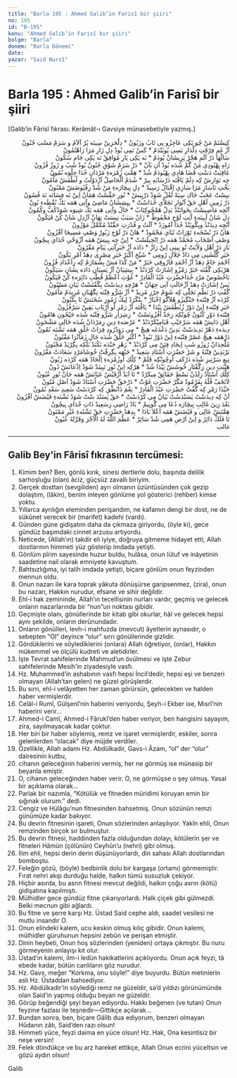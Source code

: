 ```yaml
---
title: "Barla 195 : Ahmed Galib’in Farisî bir şiiri"
no: 195
id: "B-195"
konu: "Ahmed Galib’in Farisî bir şiiri"
bolge: "Barla"
donem: "Barla Dönemi"
date: 
yazar: "Said Nursî"
---
```


# Barla 195 : Ahmed Galib’in Farisî bir şiiri

<p class="takdim">[Galib’in Fârisî fıkrası. Kerâmât-ı Gavsiye münasebetiyle yazmış.]</p>

<p class="arabic" dir="rtl">
كِيسْتَمْ مَنْ چُو يَكِى عَاجِزُو بِى تَابُ وزَبُونْ * دِلْحَزِينْ سِينَه پُرْ آلاَمُ و سَرَمْ مَسْتِ جُنُونْ
<br>
اَزْ غَمِ فِرْقَتِ دِلْدَارِ بَسِى پُويَنْدَمْ * كَسْ نَمِى بُودْ دِلِ زَارِ مَرَا رَاهْنُمُونْ
<br>
سَالْهَا دَرْ اَلَمِ هَجْرْ پَرِيشَانْ بُودَمْ * نَه يَكِى يَارِ مُوَافِقْ نَه يَكِى جَامِ سُكُونْ
<br>
رَاهِ بِهْبُودِىِ مَنْ گُمْ شُدَه بُودْ آنِ بَآنْ * دَرْ سَرَمْ شَوْقِ جُنُونْ بُودْ شَبُ و رُوزْ فُزُونْ
<br>
عَاقِبَتْ دَسْتِ قَضَا هَادِىِ بِهْبُودَمْ شُدْ * هِمَّتِ زُمْرَهءِ مَرْدَانِ خُدَا جِلْوَه نُمُونْ
<br>
چِه نَوَازِشْ كِه دِلَمْ يَافْتَه دَرْسَايَهِ پِيرْ * شُدَمْ اَلْحَاصِلْ اَزْدَوْلَتُ و لُطْفَشْ مَأْمُونْ
<br>
بَخْتِ نَاسَازِ مَرَا سَازِىِ اِقْبَالْ رَسِيدْ * دِلِ بِيچَارَهءِ مَنْ شُدْ زِفُيُوضَشْ مَمْنُونْ
<br>
نيِسْتْ عَجَبْ خَاكِ سِيَهْ لَعْلْ شَوَدْ دَرْپِيشْ * نُورِ حَقَّسْتْ هَمَانْ اِينْ نَه فِسَانَه نَهَ فُسُونْ
<br>
دَرْ زَمِينِ اَهْلِ حَقْ اَنْوَارِ تَجَلاَّىِ خُدَاسْتْ * پيِشِشَانْ مَاضِىُ وآتِى هَمَه يَكْ نُقْطَهءِ نُونْ
<br>
آنْچِه مَاضِيسْتْ بِخَوانَنْدْ بَدِلْ هَمْچُوكِتَابْ * حَالُ وَآتِى هَمَه يَكْ شِيوَه شَوَدْكُفُّ وكُمُونْ
<br>
دِلِ شَانْ آيِينَهءِ آيَتِ لَوْحِ مَحْفَوظْ * زَانْ سَبَبْ نِيسَتْ نِهَانْ اَزْدِلِ شَانْ كُنْ فَيَكُونْ
<br>
آنْچِه دِيدَنْدُ وبِگُويَنْدْ خُدَا آمُوزَدْ * آلَتُ و قُدْرَتِ حَقَّنْدْ مُكَمَّلْ مَوْزُونْ
<br>
هَانْ دَرْ نُسْخَهءِ تَوْرَاتْ ثَنَاىِ مَحْمُودْ * هَانْ دَرْ لَوْحِ زَبُورْ وَصْفِ مَسِيحَا آفْزُونْ
<br>
وَصْفِ اَصْحَابِ مُحَمَّدْ هَمَه دَرْ اِنْجِيلَسْتْ * اِينْ چِه بِينِشْ هَمَه اَزْوَحْىِ خُدَاىِ بِيچُونْ
<br>
بَازِ دَرْ اَهْلِ وَلاَيَتْ تُو بِينِى اِينْ رَازْ * دَادَه اَزْ خَبَرِآتِى پَيَامِ مَقْرُونْ
<br>
خَبَرِ گُلْشَنِى مِى دَادْ جَلاَلِ رُومِى * شَيْخِ اَكْبَرْ خَبَرِ مِصْرِى دِهَدْ اَمْرِ بَكُونْ
<br>
اَحْمَدِ جَامْ دِهَدْ اَزْ اَحْمَدِ فَارُوقِى خَبَرْ * مَنْ كُدَا مَشْ بِشُمَارَمْ كِه زِاَعْدَادِ فُزُونْ
<br>
هَرْيَكِى گُفْتَه خَبَرْ رَمْزُو اِشَارَتْ كَرْدَنْدْ * پِيشِيَانْ اََزْ پَسِيَانِ دَادَه نِشَانِ سَيَكُونْ
<br>
بَاخُصُوصْ مَرْدِ خُدَاحَضْرَتِ عَبْدُ الْقَادِرْ * غَوْثِ اَعْظَمْ قُطْبِ دَائِرَهءِ كُنْ فَيَكُونْ
<br>
بَسْ اِشَارَتْ دِهَدْ اَزْحَالَتِ آتِى جِهَانْ * هَرْچهِ دِيدَسْتْ بِگُفْتَسْتْ بَيَانِ مَسْنُونْ
<br>
گُفْتِ دَرْ نَظْمِ تَجَلّٰى كِه شَوَمْ حِرْزِ مُرِيدْ * اَزْ شَرُّو فِتْنَه نِگَهْبَانِ مُرِيدَمْ مَأْمُونْ
<br>
كَرْدَه اَزْ فِتْنَهءِ جَنْگِيزُو هُلاَگُو اِخْبَارْ * بِنْگَرَدْ لِيكْ رُمُوزِ سُخَنَشْ تَا بِكُنُونْ
<br>
خَبَرِ فِتْنَهءِ اِينْ دَوْرْ زُنُطْقَشْ پَيْدَا * يَافْتَه اَزْ رَمْزِ اُو اَرْبَابِ يَقِينْ سَرْفُزُونْ
<br>
فِتْنَهءِ دَوْرِ كُنُونْ چُونْكِه زِحَدْ اَفُزُونَسْتْ * زِشِرَارِ شَرُّو فِتْنَه شُدَه جَيْحُونِ هَامُونْ
<br>
اَهْلِ دَانِشْ هَمَه سَرْجَيْبِ قَبَامِيْكَرْدَنْدْ * عَرْصَهءِ دِينِ زِمَرْدَانْ شُدَه خَالِى مَشْحَونْ
<br>
دِيدَهءِ دَهْرْ نَدِيدَسْتْ بَدِينْ دَغْدَغَه هِيچْ * مِى رَوَدْرُودِ فِرَاتْ خَلْقِ هَمَه تَشْنَه نُمُونْ
<br>
دَرْهَمَه هِيچْ عَصْرْ فِتْنَهءِ اِينْ دَوْرْ نَبُودْ * اَكْثَرِ خَلْقْ شُدَه حَالِ زَمَانْرَا مَفْتُونْ
<br>
مُلْحِدَانْ رُوزُو شَبِ اِيجَادِ فِتَنْ مِى كَرْدَنْدْ * زَهْرِ خَنْدَه نَكُنَدْ بَلْكِه بِگِرْيَدْ مَجْنُونْ
<br>
بَرْبَدِينْ فِتْنَهُ و شَرْ حَضْرَتِ اُسْتَادِ سَعِيدْ * جَبْهَه بِگِرِفْتْ خُوشَامَرْدِ سَعَادَتْ مَقْرُونْ
<br>
تِيغِ سَرْتِيزِ شُدَه دَرْكَفِ اُوچُونْكِه قَلَمْ * كِلْكِ اُوزُمْرَهءِ اِلْحَادْ هَمَه كَرْدَه زَبُونْ
<br>
هَيْبَتِ دِينِ زِگُفْتَارِ خُوشَشْ پَيْدَا شُدْ * هَرْكِه اِينْ نُورِ نَبِينَدْ شَوَدْ اِذْعَانَشْ دُونْ
<br>
كِلْكِ اُسْتَادْ زِلَدُنْ بَسْطِ حَقَائِقْ مِيكَرْدْ * تَا اَبَدْ اَزْفَيْضْ عَيَانَشْ هَمَه جَانْ نُورِ عُيُونْ
<br>
لاَتَخَفْ قُلْهُ بِفَرْمُودْ مَگَرْ حَضْرَتِ غَوْثْ * دَرْحَقِّ حَضْرَتِ اُسْتَادْ شَوَدْ اَصْلِ مُتُونْ
<br>
حَبَّذَا رَمْزِ كِه گُفْتْ حَضْرَتِ عَبْدُ الْقَادِرْ * نِعْمَ ذَانُطْقِ كِه كَرْدَسْتْ سَعِيدِ سَعْدِ نُمُونْ
<br>
آنْ كِه دِيدَسْتْ پَسَنْدَسْتْ بَيَانْ مِى كَرْدَسْتْ * حَقْ پَسَنْدَ سْتْ شَوَدْ تَشْنَهءِ فَيْضَشْ اَفْزُونْ
<br>
بَعْدَ زِينَ غَالِبِ بِيچَارَه دُعَا مِى گُويِيمْ * بَادْ رَاضِى زِسَعِيدْ ذَاتِ خُدَاىِ بِيچُونْ
<br>
هِمَّتَشْ عَالِى و فَيْضَشْ هَمَه اَعْلاَ بَادَا * بِدِهَدْ حَضْرَتِ حَقْ نَشْئَهءِ غَيْرِ مَمْنَونْ
<br>
تَا فَلَكْ دَائِرُ و اِينْ اَرْضِ هَمِى شُدْ سَائِرْ * عَظَّمَ اللّٰهُ لَهُ الْاَجْرَ وَقَرَّتْهُ عُيُونْ
<br>
غالب
</p>

***

## Galib Bey'in Fârisî fıkrasının tercümesi:

1. Kimim ben? Ben, gönlü kırık, sinesi dertlerle dolu, başında delilik sarhoşluğu (olan) âciz, güçsüz zavallı biriyim.
2. Gerçek dosttan (sevgiliden) ayrı olmanın üzüntüsünden çok gezip dolaştım, (lâkin), benim inleyen gönlüme yol gösterici (rehber) kimse yoktu.
3. Yıllarca ayrılığın eleminden perişandım, ne kafamın dengi bir dost, ne de sükûnet verecek bir (marifet) kadehi (vardı).
4. Günden güne gidişatım daha da çıkmaza giriyordu, (öyle ki), gece gündüz başımdaki cinnet arzusu artıyordu.
5. Neticede, (Allah’ın) takdir eli iyiye, doğruya gitmeme hidayet etti, Allah dostlarının himmeti yüz gösterip imdada yetişti.
6. Gönlüm pîrim sayesinde huzur buldu, hulâsa, onun lütuf ve inâyetinin saadetine nail olarak emniyete kavuştum.
7. Bahtsızlığıma, iyi talih imdada yetişti, biçare gönlüm onun feyzinden mennun oldu.
8. Onun nazarı ile kara toprak yâkuta dönüşürse garipsenmez, (zira), onun bu nazarı, Hakkın nurudur, efsane ve sihir değildir.
9. Ehl-i hak zemininde, Allah’ın tecellisinin nurları vardır, geçmiş ve gelecek onların nazarlarında bir “nun”un noktası gibidir.
10. Geçmişte olanı, gönüllerinde bir kitab gibi okurlar, hâl ve gelecek hepsi aynı şekilde, onların derûnundadır.
11. Onların gönülleri, levh-i mahfuzda (mevcut) âyetlerin aynasıdır, o sebepten “Ol” deyince “olur” sırrı gönüllerinde gizlidir.
12. Gördüklerini ve söylediklerini (onlara) Allah öğretiyor, (onlar), Hakkın mükemmel ve ölçülü kudreti ve aletidirler.
13. İşte Tevrat sahifelerinde Mahmud’un övülmesi ve işte Zebur sahifelerinde Mesih’in ziyadesiyle vasfı.
14. Hz. Muhammed’in ashabının vasfı hepsi İncil’dedir, hepsi eşi ve benzeri olmayan (Allah’tan gelen) ne güzel görüşlerdir.
15. Bu sırrı, ehl-i velâyetten her zaman görürsün, gelecekten ve halden haber vermişlerdir.
16. Celâl-i Rumî, Gülşenî’nin haberini veriyordu, Şeyh-i Ekber ise, Mısrî’nin haberini verir...
17. Ahmed-i Camî, Ahmed-i Fârukî’den haber veriyor, ben hangisini sayayım, zira, sayılmayacak kadar çoktur.
18. Her biri bir haber söylemiş, remz ve işaret vermişlerdir, eskiler, sonra gelenlerden “olacak” diye müjde verdiler.
19. Özellikle, Allah adamı Hz. Abdülkadir, Gavs-i Âzam, “ol” der “olur” dairesinin kutbu, 
20. cihanın geleceğinin haberini vermiş, her ne görmüş ise münasip bir beyanla emiştir.
21. O, cihanın geleceğinden haber verir. O, ne görmüşse o şey olmuş. Yasal bir açıklama olarak…
22. Parlak bir nazımla, “Kötülük ve fitneden müridimi koruyan emin bir sığınak olurum.” dedi.
23. Cengiz ve Hülâgu’nun fitnesinden bahsetmiş. Onun sözünün remzi günümüze kadar bakıyor.
24. Bu devrin fitnesinin işareti, Onun sözlerinden anlaşılıyor. Yakîn ehli, Onun remzinden birçok sır bulmuştur.
25. Bu devrin fitnesi, haddinden fazla olduğundan dolayı, kötülerin şer ve fitneleri Hâmûn (çölünün) Ceyhûn’u (nehri) gibi olmuş.
26. İlim ehli, hepsi derin derin düşünüyorlardı, din sahası Allah dostlarından bomboştu.
27. Feleğin gözü, (böyle) bedbinlik dolu bir kargaşa (ortamı) görmemiştir. Fırat nehri akıp durduğu halde, halkın tümü susuzluk çekiyor.
28. Hiçbir asırda, bu asrın fitnesi mevcut değildi, halkın çoğu asrın (kötü) gidişatına kapılmıştı.
29. Mülhidler gece gündüz fitne çıkarıyorlardı. Halk çiçek gibi gülmezdi. Belki mecnun gibi ağlardı.
30. Bu fitne ve şerre karşı Hz. Üstad Said cephe aldı, saadet vesilesi ne mutlu insandır O.
31. Onun elindeki kalem, ucu keskin olmuş kılıç gibidir. Onun kalemi, mülhidler güruhunun hepsini zebûn ve perişan etmiştir.
32. Dinin heybeti, Onun hoş sözlerinden (yeniden) ortaya çıkmıştır. Bu nuru görmeyenin anlayışı kıt olur.
33. Üstad’ın kalemi, ilm-i ledün hakikatlerini açıklıyordu. Onun açık feyzi, tâ ebede kadar, bütün canlıların göz nurudur.
34. Hz. Gavs, meğer “Korkma, onu söyle!” diye buyurdu. Bütün metinlerin aslı Hz. Üstaddan bahsediyor.
35. Hz. Abdülkadir’in söylediği remz ne güzeldir, sa’d yıldızı görünümünde olan Said’in yapmış olduğu beyan ne güzeldir.
36. Görüp beğendiği şeyi beyan ediyordu. Hakkı beğenen (ve tutan) Onun feyzine fazlası ile teşnedir—Gittikçe açılarak…
37. Bundan sonra, ben, biçare Gâlib dua ediyorum, benzeri olmayan Hûdanın zâtı, Said’den razı olsun!
38. Himmeti yüce, feyzi daima en yüce olsun! Hz. Hak, Ona kesintisiz bir neşe versin!
39. Felek döndükçe ve bu arz hareket ettikçe, Allah Onun ecrini yüceltsin ve gözü aydın olsun!

Galib

